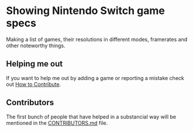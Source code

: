 # Showing Nintendo Switch game specs

Making a list of games, their resolutions in different modes, framerates and other noteworthy things.

## Helping me out

If you want to help me out by adding a game or reporting a mistake check out [How to Contribute](https://github.com/PixelatedDeveloper/switch/blob/master/CONTRIBUTING.md).

## Contributors

The first bunch of people that have helped in a substancial way will be mentioned in the [CONTRIBUTORS.md](https://github.com/PixelatedDeveloper/switch/blob/master/CONTRIBUTORS.md) file.
